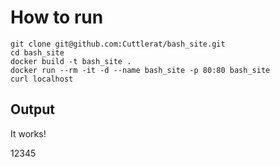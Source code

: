 # How to run

```
git clone git@github.com:Cuttlerat/bash_site.git
cd bash_site
docker build -t bash_site .
docker run --rm -it -d --name bash_site -p 80:80 bash_site
curl localhost
```

## Output

It works!  
  

12345  
